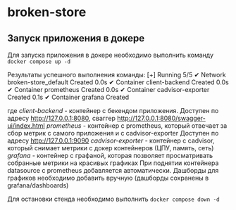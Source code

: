# broken-store

## Запуск приложения в докере

Для запуска приложения в докере необходимо выполнить команду
`docker compose up -d`

Результаты успешного выполнения команды:
[+] Running 5/5
✔ Network broken-store_default  Created                                                                                                                                                        0.0s
✔ Container client-backend      Created                                                                                                                                                        0.0s
✔ Container prometheus          Created                                                                                                                                                        0.0s
✔ Container cadvisor-exporter   Created                                                                                                                                                        0.1s
✔ Container grafana             Created 

где
*client-backend* - контейнер с бекендом приложения. Доступен по адресу http://127.0.0.1:8080, сваггер http://127.0.0.1:8080/swagger-ui/index.html
*prometheus* - контейнер с prometheus, который отвечает за сбор метрик с самого приложения и с cadvisor-exporter
Доступен по адресу http://127.0.0.1:9090
*cadvisor-exporter* - контейнер с cadvisor, который снимает метрики с докер контейнеров (ЦПУ, память, сеть)
*grafana* - контейнер с графаной, которая позволяет просматривать собранные метрики на красивых графиках
При поднятии контейнера datasource с prometheus добавляется автоматически. Дашборды для графиков необходимо добавить вручную
(дашборды сохранены в grafana/dashboards)

Для остановки стенда необходимо выполнить
`docker compose down -d`
